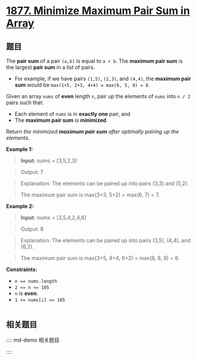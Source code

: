 # [1877. Minimize Maximum Pair Sum in Array](https://leetcode.com/problems/minimize-maximum-pair-sum-in-array/)

## 题目

The **pair sum** of a pair `(a,b)` is equal to `a + b`. The **maximum pair
sum** is the largest **pair sum** in a list of pairs.

  * For example, if we have pairs `(1,5)`, `(2,3)`, and `(4,4)`, the **maximum pair sum** would be `max(1+5, 2+3, 4+4) = max(6, 5, 8) = 8`.

Given an array `nums` of **even** length `n`, pair up the elements of `nums`
into `n / 2` pairs such that:

  * Each element of `nums` is in **exactly one** pair, and
  * The **maximum pair sum** is **minimized**.

Return _the minimized **maximum pair sum** after optimally pairing up the
elements_.



**Example 1:**

> 
> 
> 
> 

> 
> **Input:** nums = [3,5,2,3]

> 
> Output: 7

> 
> Explanation: The elements can be paired up into pairs (3,3) and (5,2).

> 
> The maximum pair sum is max(3+3, 5+2) = max(6, 7) = 7.


**Example 2:**

> 
> 
> 
> 

> 
> **Input:** nums = [3,5,4,2,4,6]

> 
> Output: 8

> 
> Explanation: The elements can be paired up into pairs (3,5), (4,4), and (6,2).

> 
> The maximum pair sum is max(3+5, 4+4, 6+2) = max(8, 8, 8) = 8.


**Constraints:**

  * `n == nums.length`
  * `2 <= n <= 105`
  * `n` is **even**.
  * `1 <= nums[i] <= 105`




```javascript

```

## 相关题目

:::: md-demo 相关题目

::::
